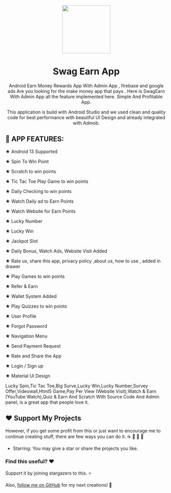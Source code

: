 <div align="center">

<img src="https://i.ibb.co/KL4ytGm/icon.png" height="150" />

# Swag Earn App

Android Earn Money Rewards App With Admin App , firebase and google ads Are you looking for the make money app that pays . Here is SwagEarn With Admin App all the feature implemented here. Simple And Profitable App.

This application is build with Android Studio and we used clean and quality code for best performance with beautiful UI Design and already integrated with Admob.

</div>


## :tada: APP FEATURES:

★ Android 13 Supported

★ Spin To Win Point

★ Scratch to win points 

★ Tic Tac Toe Play Game to win points

★ Daily Checking to win points

★ Watch Daily ad to Earn Points

★ Watch Website for Earn Points

★ Lucky Number

★ Lucky Win

★ Jackpot Slot

★ Daily Bonus, Watch Ads, Website Visit Added

★ Rate us, share this app, privacy policy ,about us, how to use , added in drawer

★ Play Games to win points

★ Refer & Earn

★ Wallet System Added

★ Play Quizzes to win points

★ User Profile

★ Forgot Password

★ Navigation Menu

★ Send Payment Request

★ Rate and Share the App

★ Login / Sign up

★ Material UI Design

Lucky Spin,Tic Tac Toe,Big Surve,Lucky Win,Lucky Number,Survey Offer,Videowall,Html5 Game,Pay Per View (Website Visit),Watch & Earn (YouTube Watch),Quiz & Earn And Scratch With Source Code And Admin panel, is a great app that people love it.

## :heart: Support My Projects 
However, if you get some profit from this or just want to encourage me to continue creating stuff, there are few ways you can do it. :coffee: :hamburger: :fries: :apple:

* Starring: You may give a star or share the projects you like.

### Find this useful? ❤️

Support it by joining stargazers to this. ⭐

Also, [follow me on GitHub](https://github.com/SultanAyubi360) for my next creations! 🤩



